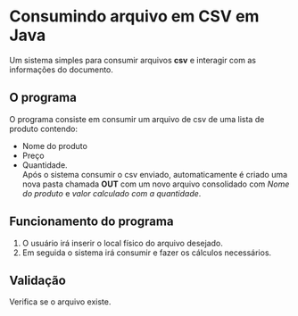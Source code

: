 # Consumindo arquivo em CSV em Java
Um sistema simples para consumir arquivos **csv** e interagir com as informações do documento.  

## O programa
O programa consiste em consumir um arquivo de csv de uma lista de produto contendo:  
* Nome do produto  
* Preço  
* Quantidade.  
Após o sistema consumir o csv enviado, automaticamente é criado uma nova pasta chamada **OUT** com um novo arquivo consolidado com *Nome do produto* e *valor calculado com a quantidade*.

## Funcionamento do programa
1. O usuário irá inserir o local físico do arquivo desejado.  
2. Em seguida o sistema irá consumir e fazer os cálculos necessários.

## Validação
Verifica se o arquivo existe.
